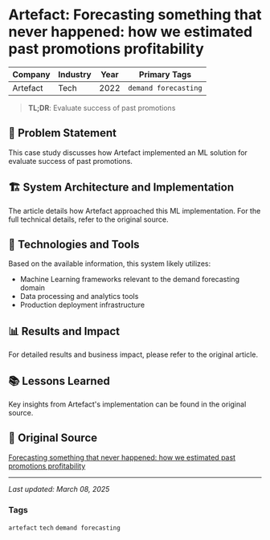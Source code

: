 # Artefact: Forecasting something that never happened: how we estimated past promotions profitability

| Company | Industry | Year | Primary Tags | 
|---------|----------|------|--------------|
| Artefact | Tech | 2022 | `demand forecasting` |

> **TL;DR**: Evaluate success of past promotions

## 📝 Problem Statement

This case study discusses how Artefact implemented an ML solution for evaluate success of past promotions.

## 🏗️ System Architecture and Implementation

The article details how Artefact approached this ML implementation. For the full technical details, refer to the original source.

## 🔧 Technologies and Tools

Based on the available information, this system likely utilizes:

- Machine Learning frameworks relevant to the demand forecasting domain
- Data processing and analytics tools
- Production deployment infrastructure

## 📊 Results and Impact

For detailed results and business impact, please refer to the original article.

## 📚 Lessons Learned

Key insights from Artefact's implementation can be found in the original source.

## 🔗 Original Source

[Forecasting something that never happened: how we estimated past promotions profitability](https://medium.com/artefact-engineering-and-data-science/forecasting-something-that-never-happened-how-we-estimated-past-promotions-profitability-5f55cfa1d477)

---

*Last updated: March 08, 2025*

### Tags

`artefact` `tech` `demand forecasting`
